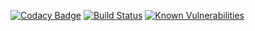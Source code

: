[![Codacy Badge](https://api.codacy.com/project/badge/Grade/fb9c1efc681f40759ea99d4aeffd486c)](https://www.codacy.com/manual/IncPlusPlus/bigtoolbox-parent?utm_source=github.com&amp;utm_medium=referral&amp;utm_content=IncPlusPlus/bigtoolbox-parent&amp;utm_campaign=Badge_Grade)
[![Build Status](https://travis-ci.com/IncPlusPlus/bigtoolbox-parent.svg?branch=master)](https://travis-ci.com/IncPlusPlus/bigtoolbox-parent)
[![Known Vulnerabilities](https://snyk.io//test/github/IncPlusPlus/bigtoolbox-parent/badge.svg?targetFile=pom.xml)](https://snyk.io//test/github/IncPlusPlus/bigtoolbox-parent?targetFile=pom.xml)